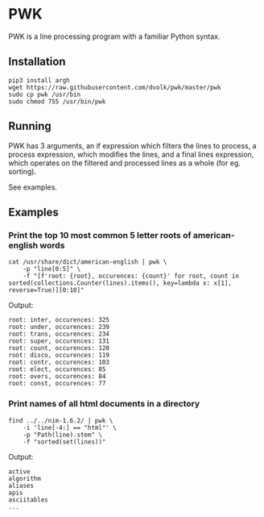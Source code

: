 # PWK

PWK is a line processing program with a familiar Python syntax.

## Installation

    pip3 install argh
    wget https://raw.githubusercontent.com/dvolk/pwk/master/pwk
    sudo cp pwk /usr/bin
    sudo chmod 755 /usr/bin/pwk

## Running

PWK has 3 arguments, an if expression which filters the lines to process, a process expression, which modifies the lines, and a final lines expression, which operates on the filtered and processed lines as a whole (for eg. sorting).

See examples.

## Examples

### Print the top 10 most common 5 letter roots of american-english words

    cat /usr/share/dict/american-english | pwk \
        -p "line[0:5]" \
        -f "[f'root: {root}, occurences: {count}' for root, count in sorted(collections.Counter(lines).items(), key=lambda x: x[1], reverse=True)][0:10]"

Output:

    root: inter, occurences: 325
    root: under, occurences: 239
    root: trans, occurences: 234
    root: super, occurences: 131
    root: count, occurences: 120
    root: disco, occurences: 119
    root: contr, occurences: 103
    root: elect, occurences: 85
    root: overs, occurences: 84
    root: const, occurences: 77

### Print names of all html documents in a directory

    find ../../nim-1.6.2/ | pwk \
        -i 'line[-4:] == "html"' \
        -p "Path(line).stem" \
        -f "sorted(set(lines))"

Output:

    active
    algorithm
    aliases
    apis
    asciitables
    ...
